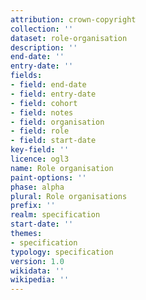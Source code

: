 ```yaml
---
attribution: crown-copyright
collection: ''
dataset: role-organisation
description: ''
end-date: ''
entry-date: ''
fields:
- field: end-date
- field: entry-date
- field: cohort
- field: notes
- field: organisation
- field: role
- field: start-date
key-field: ''
licence: ogl3
name: Role organisation
paint-options: ''
phase: alpha
plural: Role organisations
prefix: ''
realm: specification
start-date: ''
themes:
- specification
typology: specification
version: 1.0
wikidata: ''
wikipedia: ''
---
```

